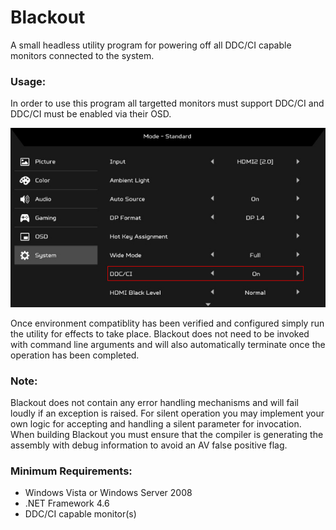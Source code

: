 # Blackout
A small headless utility program for powering off all DDC/CI capable monitors connected to the system.

### Usage:
In order to use this program all targetted monitors must support DDC/CI and DDC/CI must be enabled via their OSD.

<p align="center">
<img width="607" src="https://github.com/BlindEyeSoftworks/Blackout/blob/main/assets/osd.jpg" alt="Acer OSD">
</p>

Once environment compatiblity has been verified and configured simply run the utility for effects to take place. Blackout does not need to be
invoked with command line arguments and will also automatically terminate once the operation has been completed.

### Note:
Blackout does not contain any error handling mechanisms and will fail loudly if an exception is raised. For silent operation
you may implement your own logic for accepting and handling a silent parameter for invocation. When building Blackout you
must ensure that the compiler is generating the assembly with debug information to avoid an AV false positive flag.

### Minimum Requirements:
- Windows Vista or Windows Server 2008
- .NET Framework 4.6
- DDC/CI capable monitor(s)
